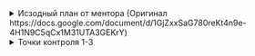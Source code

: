 <details close>
<summary>Исзодный план от ментора (Оригинал https://docs.google.com/document/d/1GjZxxSaG780reKt4n9e-4H1N9C5qCx1M31UTA3GEKrY)</summary>
<br>
Цели: 

1. Подтянуть нативную разработку под Android
2. Углубить и актуализировать знания языка Kotlin 
3. Углубить и актуализировать знание KMP. Освоить современный стек разработки
4. Базовые знания по iOS


Android

Основные компоненты Android приложения. Activity, Fragment, layouts. Activity Launch Mode
Основные компоненты Android приложения. Фоновая работа. Background service. Work Manager
Основные компоненты Android приложения. Broadcast Receiver
Основные компоненты Android приложения. ContentProvider
Jetpack библиотеки для современного Android приложения. ViewModel
SharedPreferences, DataStore
1. Точка контроля: написать простое приложение Android с шедулированием работы в фоне. Предусмотреть корректность работы по жизненному циклу ViewModel и Activity
Архитектура современного Android приложения. MVVM, CleanArch. UseCase
DI на Dagger, Hilt
2. Точка контроля: написать приложение Android с 1-2 Dagger модулями. Использовать архитектуру CleanArch с UseCase
Сетевой слой на Retrofit + OkHttp. Gson
Хранилища данных в Android. Локальное хранилище Room. 
3. Точка контроля: написать приложение Android с сетевым клиентом. Добавить сохранение закешированных данных с помощью Room и SharePreferences.


Compose 
Архитектура Compose приложения
Управление состоянием приложения, создание и конфигурация модулей, сохранение состояния ViewModel.
Навигация в Compose приложении
4. Точка контроля: написать приложение Android Compose на 2-3 экрана. Выбрать архитектуру, выбор обосновать. Предусмотреть корректность управления состоянием. Адаптировать бизнес-логику к архитектуре Compose.


Kotlin Multiplatform. Современный стек

Современное состояние Kotlin Native, управление памятью и современная таблица Interop
Современное состояние многопоточности. Общие Dispatchers. Coroutines
Сетевой слой на Ktor
Локальное хранилище на Room
Использование DI Koin/Kodein
Приложение с общей архитектурой, общей ViewModel.
Управление состоянием приложения, создание и конфигурация модулей, сохранение состояния ViewModel.
Compose Multiplatform. 
Навигация (PreCompose, Decompose)
5. Точка контроля: 
1 адаптировать приложение Android под приложение KMP
2 Реализовать приложение KMP на современном стеке

Kotlin
Обычные классы, Data классы, Sealed
Модификаторы доступа
Unit, Notning, Any
Sealed vs enum
inline классы, generics
interface vs Abstract классы, Sealed interface
Extensions
Kotlin Flows, Shared vs State
Виды ссылок, Strong, Weak
</details>

<details close>
<summary>Точки контроля 1-3</summary>
<br>
Было прнято решение объеденить 3 точки контроя в одно прилодение. Weather Tracker позволяет пользователям получать текущую информацию о погоде и прогноз на несколько дней вперед для выбранного города. Приложение также поддерживает фоновую работу для обновления данных о погоде и уведомления о значительных изменениях.

Стек:
Activity: MainActivity с Launch Mode singleTask
Fragments
XML layouts
Jetpack ViewModel
Retrofit + OkHttp: для получения данных о погоде из открытого API.
Room: для локального сохранения данных о погоде.
WorkManager: для фонового обновления данных о погоде.
Broadcast Receiver: для уведомлений о значительных изменениях погоды.
ContentProvider: для предоставления данных о погоде другим приложениям.
</details>
